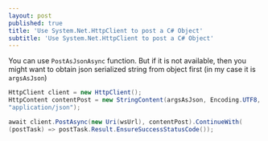 ```yaml
---
layout: post
published: true
title: 'Use System.Net.HttpClient to post a C# Object'
subtitle: 'Use System.Net.HttpClient to post a C# Object'
---
```

You can use `PostAsJsonAsync` function. But if it is not available, then you might want to obtain json serialized string from object first (in my case it is `argsAsJson`)

```csharp
HttpClient client = new HttpClient();
HttpContent contentPost = new StringContent(argsAsJson, Encoding.UTF8, 
"application/json");

await client.PostAsync(new Uri(wsUrl), contentPost).ContinueWith(
(postTask) => postTask.Result.EnsureSuccessStatusCode());
```
